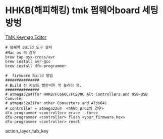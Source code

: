 # HHKB(해피해킹) tmk 펌웨어board 세팅방벙 
[TMK Keymap Editor](http://www.tmk-kbd.com/tmk_keyboard/editor/index.html)
```shell
# 펌웨어 Build 도구 설치
#Mac os 의 경우
brew tap osx-cross/avr
brew install avr-gcc
brew install dfu-programmer
```


```shell
#  firmware Build 방법
###############
# Build 전 키보드 빨간버튼 꾹 눌러야 함.
###############
# atmega32u4(for HHKB/FC660C/FC980C Alt Controllers and USB-USB Conveter
# atmega32u2(for other Converters and Alps64)
# controller = atmega32u4  <hhkb pro2의 경우>
dfu-programmer <controller> erase --force
dfu-programmer <controller> flash <your_firmware.hex>
dfu-programmer <controller> reset
```

action_layer_tab_key

